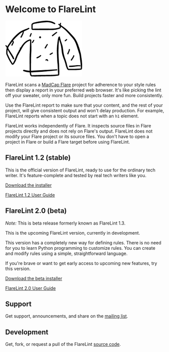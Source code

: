 # Welcome to FlareLint

![What do you think of the logo? I drew it myself, can you tell?](logo.png)

FlareLint scans a [MadCap Flare](https://www.madcapsoftware.com/products/flare/)
project for
adherence to your style rules then display a report in your preferred
web browser. It's like picking the lint off your sweater, only more
fun.  Build projects faster and more consistently.

Use the FlareLint report to make sure that your content, and the rest
of your project, will give consistent output and won't delay
production. For example, FlareLint reports when a topic does not start
with an `h1` element.

FlareLint works independently of Flare. It inspects source files in
Flare projects directly and does not rely on Flare's output. FlareLint
does not modify your Flare project or its source files. You don't have
to open a project in Flare or build a Flare target before using
FlareLint.


## FlareLint 1.2 (stable)

This is the official version of FlareLint, ready to use for the
ordinary tech writer. It's feature-complete and tested by real tech
writers like you.

[Download the installer](https://github.com/flarelint/flarelint/releases/download/1.2/FlareLint-1.2.zip)

[FlareLint 1.2 User Guide](stable/index.html)

## FlareLint 2.0 (beta)

*Note:* This is beta release formerly known as FlareLint 1.3.

This is the upcoming FlareLint version, currently in development. 

This version has a completely new way for defining rules. There is no
need for you to learn Python programming to customize rules. You can
create and modify rules using a simple, straightforward language.

If you're brave or want to get early access to upcoming new features,
try this version.

[Download the beta installer](https://github.com/flarelint/flarelint/releases/download/2.0/FlareLint_2.0.zip)

[FlareLint 2.0 User Guide](beta/index.html)

## Support

Get support, announcements, and share on the [mailing list](https://www.freelists.org/list/flarelint).

## Development

Get, fork, or request a pull of the FlareLint [source code](https://github.com/flarelint/flarelint).
